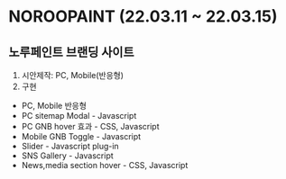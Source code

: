 # NOROOPAINT (22.03.11 ~ 22.03.15)
## 노루페인트 브랜딩 사이트
1. 시안제작: PC, Mobile(반응형)
2. 구현
  - PC, Mobile 반응형
  - PC sitemap Modal - Javascript
  - PC GNB hover 효과 - CSS, Javascript
  - Mobile GNB Toggle - Javascript
  - Slider - Javascript plug-in
  - SNS Gallery - Javascript
  - News,media section hover - CSS, Javascript